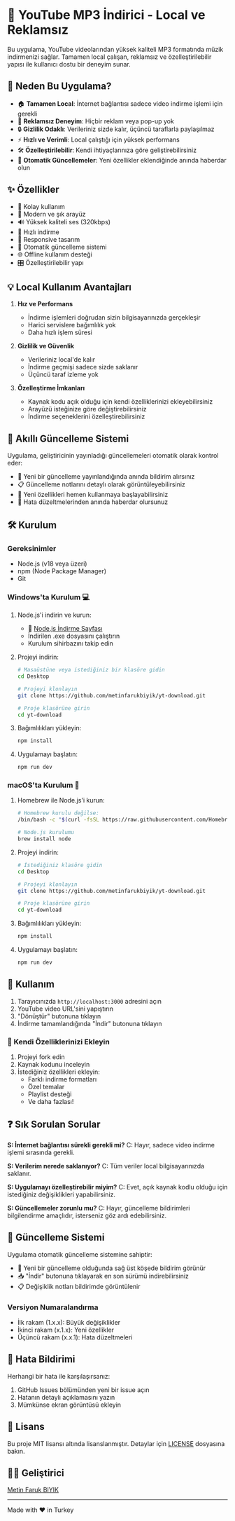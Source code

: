 # 🎵 YouTube MP3 İndirici - Local ve Reklamsız

Bu uygulama, YouTube videolarından yüksek kaliteli MP3 formatında müzik indirmenizi sağlar. Tamamen local çalışan, reklamsız ve özelleştirilebilir yapısı ile kullanıcı dostu bir deneyim sunar.

## 🌟 Neden Bu Uygulama?

- 🏠 **Tamamen Local**: İnternet bağlantısı sadece video indirme işlemi için gerekli
- 🚫 **Reklamsız Deneyim**: Hiçbir reklam veya pop-up yok
- 🔒 **Gizlilik Odaklı**: Verileriniz sizde kalır, üçüncü taraflarla paylaşılmaz
- ⚡ **Hızlı ve Verimli**: Local çalıştığı için yüksek performans
- 🛠️ **Özelleştirilebilir**: Kendi ihtiyaçlarınıza göre geliştirebilirsiniz
- 🔄 **Otomatik Güncellemeler**: Yeni özellikler eklendiğinde anında haberdar olun

## ✨ Özellikler

- 🎯 Kolay kullanım
- 🎨 Modern ve şık arayüz
- 🔊 Yüksek kaliteli ses (320kbps)
- 🚀 Hızlı indirme
- 📱 Responsive tasarım
- 🔄 Otomatik güncelleme sistemi
- 🌐 Offline kullanım desteği
- 🎛️ Özelleştirilebilir yapı

## 💡 Local Kullanım Avantajları

1. **Hız ve Performans**
   - İndirme işlemleri doğrudan sizin bilgisayarınızda gerçekleşir
   - Harici servislere bağımlılık yok
   - Daha hızlı işlem süresi

2. **Gizlilik ve Güvenlik**
   - Verileriniz local'de kalır
   - İndirme geçmişi sadece sizde saklanır
   - Üçüncü taraf izleme yok

3. **Özelleştirme İmkanları**
   - Kaynak kodu açık olduğu için kendi özelliklerinizi ekleyebilirsiniz
   - Arayüzü isteğinize göre değiştirebilirsiniz
   - İndirme seçeneklerini özelleştirebilirsiniz

## 🔄 Akıllı Güncelleme Sistemi

Uygulama, geliştiricinin yayınladığı güncellemeleri otomatik olarak kontrol eder:

- 🔔 Yeni bir güncelleme yayınlandığında anında bildirim alırsınız
- 📋 Güncelleme notlarını detaylı olarak görüntüleyebilirsiniz
- 🎁 Yeni özellikleri hemen kullanmaya başlayabilirsiniz
- 🔧 Hata düzeltmelerinden anında haberdar olursunuz

## 🛠️ Kurulum

### Gereksinimler

- Node.js (v18 veya üzeri)
- npm (Node Package Manager)
- Git

### Windows'ta Kurulum 💻

1. Node.js'i indirin ve kurun:
   - 🔗 [Node.js İndirme Sayfası](https://nodejs.org/)
   - İndirilen .exe dosyasını çalıştırın
   - Kurulum sihirbazını takip edin

2. Projeyi indirin:
   ```bash
   # Masaüstüne veya istediğiniz bir klasöre gidin
   cd Desktop

   # Projeyi klonlayın
   git clone https://github.com/metinfarukbiyik/yt-download.git

   # Proje klasörüne girin
   cd yt-download
   ```

3. Bağımlılıkları yükleyin:
   ```bash
   npm install
   ```

4. Uygulamayı başlatın:
   ```bash
   npm run dev
   ```

### macOS'ta Kurulum 🍎

1. Homebrew ile Node.js'i kurun:
   ```bash
   # Homebrew kurulu değilse:
   /bin/bash -c "$(curl -fsSL https://raw.githubusercontent.com/Homebrew/install/HEAD/install.sh)"

   # Node.js kurulumu
   brew install node
   ```

2. Projeyi indirin:
   ```bash
   # İstediğiniz klasöre gidin
   cd Desktop

   # Projeyi klonlayın
   git clone https://github.com/metinfarukbiyik/yt-download.git

   # Proje klasörüne girin
   cd yt-download
   ```

3. Bağımlılıkları yükleyin:
   ```bash
   npm install
   ```

4. Uygulamayı başlatın:
   ```bash
   npm run dev
   ```

## 🎯 Kullanım

1. Tarayıcınızda `http://localhost:3000` adresini açın
2. YouTube video URL'sini yapıştırın
3. "Dönüştür" butonuna tıklayın
4. İndirme tamamlandığında "İndir" butonuna tıklayın

### 💪 Kendi Özelliklerinizi Ekleyin

1. Projeyi fork edin
2. Kaynak kodunu inceleyin
3. İstediğiniz özellikleri ekleyin:
   - Farklı indirme formatları
   - Özel temalar
   - Playlist desteği
   - Ve daha fazlası!

## ❓ Sık Sorulan Sorular

**S: İnternet bağlantısı sürekli gerekli mi?**
C: Hayır, sadece video indirme işlemi sırasında gerekli.

**S: Verilerim nerede saklanıyor?**
C: Tüm veriler local bilgisayarınızda saklanır.

**S: Uygulamayı özelleştirebilir miyim?**
C: Evet, açık kaynak kodlu olduğu için istediğiniz değişiklikleri yapabilirsiniz.

**S: Güncellemeler zorunlu mu?**
C: Hayır, güncelleme bildirimleri bilgilendirme amaçlıdır, isterseniz göz ardı edebilirsiniz.

## 🔄 Güncelleme Sistemi

Uygulama otomatik güncelleme sistemine sahiptir:

- 🔔 Yeni bir güncelleme olduğunda sağ üst köşede bildirim görünür
- 📥 "İndir" butonuna tıklayarak en son sürümü indirebilirsiniz
- 📋 Değişiklik notları bildirimde görüntülenir

### Versiyon Numaralandırma

- İlk rakam (1.x.x): Büyük değişiklikler
- İkinci rakam (x.1.x): Yeni özellikler
- Üçüncü rakam (x.x.1): Hata düzeltmeleri

## 🐛 Hata Bildirimi

Herhangi bir hata ile karşılaşırsanız:
1. GitHub Issues bölümünden yeni bir issue açın
2. Hatanın detaylı açıklamasını yazın
3. Mümkünse ekran görüntüsü ekleyin

## 📝 Lisans

Bu proje MIT lisansı altında lisanslanmıştır. Detaylar için [LICENSE](LICENSE) dosyasına bakın.

## 👨‍💻 Geliştirici

[Metin Faruk BIYIK](https://biyik.dev)

---

Made with ❤️ in Turkey
